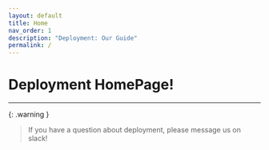 ```yaml
---
layout: default
title: Home
nav_order: 1
description: "Deployment: Our Guide"
permalink: /
---
```


# Deployment HomePage!

---

{: .warning }
> If you have a question about deployment, please message us on slack!

